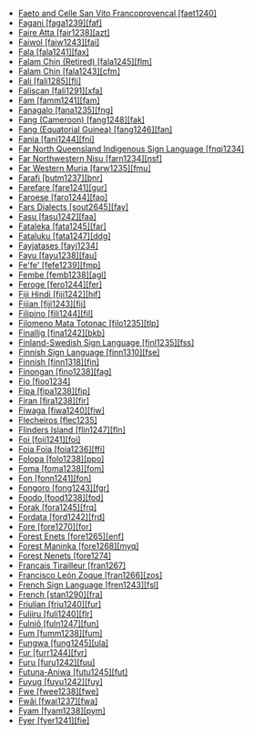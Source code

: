 - [Faeto and Celle San Vito Francoprovencal [faet1240]](tree/indo1319/clas1257/ital1284/lati1262/lati1263/impe1234/roma1334/ital1285/west2813/shif1234/nort3208/gall1280/oila1234/fran1269/faet1240/md.ini)
- [Fagani [faga1239][faf]](tree/aust1307/mala1545/cent2237/east2712/ocea1241/sout2853/mala1485/mala1540/sanc1243/faga1239/md.ini)
- [Faire Atta [fair1238][azt]](tree/aust1307/mala1545/nort3238/caga1241/iban1268/atta1244/fair1238/md.ini)
- [Faiwol [faiw1243][fai]](tree/nucl1709/cent2116/awyu1265/okok1235/okkk1242/moun1253/faiw1243/md.ini)
- [Fala [fala1241][fax]](tree/indo1319/clas1257/ital1284/lati1262/lati1263/impe1234/roma1334/ital1285/west2813/shif1234/sout3183/west2838/gali1263/fala1241/md.ini)
- [Falam Chin (Retired) [fala1245][flm]](tree/book1242/fala1245/md.ini)
- [Falam Chin [fala1243][cfm]](tree/sino1245/kuki1245/kuki1246/cent2330/cent2005/laic1236/fala1242/fala1243/md.ini)
- [Fali [fali1285][fli]](tree/afro1255/chad1250/bium1280/sout3145/bium1271/gude1247/gude1248/fali1290/fali1285/md.ini)
- [Faliscan [fali1291][xfa]](tree/indo1319/clas1257/ital1284/lati1262/fali1291/md.ini)
- [Fam [famm1241][fam]](tree/atla1278/volt1241/benu1247/bant1294/unun9931/famm1241/md.ini)
- [Fanagalo [fana1235][fng]](tree/pidg1258/zulu1250/fana1235/md.ini)
- [Fang (Cameroon) [fang1248][fak]](tree/atla1278/volt1241/benu1247/bant1294/sout3152/fang1248/md.ini)
- [Fang (Equatorial Guinea) [fang1246][fan]](tree/atla1278/volt1241/benu1247/bant1294/sout3152/narr1281/bant1295/yaun1239/fang1246/md.ini)
- [Fania [fani1244][fni]](tree/atla1278/volt1241/nort3149/buak1234/adam1257/goul1243/goul1244/zank1234/kula1285/fani1244/md.ini)
- [Far North Queensland Indigenous Sign Language [fnqi1234]](tree/sign1238/vill1244/fnqi1234/md.ini)
- [Far Northwestern Nisu [farn1234][nsf]](tree/sino1245/burm1265/lolo1265/lolo1267/nili1235/sout3212/niso1234/nisu1237/nisu1238/farn1234/md.ini)
- [Far Western Muria [farw1235][fmu]](tree/drav1251/sout3133/sout3139/gond1265/sout3234/gene1245/muri1262/farw1235/md.ini)
- [Farafi [butm1237][bnr]](tree/aust1307/mala1545/cent2237/east2712/ocea1241/nort3195/nort3205/espi1234/nucl1793/east2754/sout3220/butm1237/md.ini)
- [Farefare [fare1241][gur]](tree/atla1278/volt1241/nort3149/gura1261/cent2243/nort2777/bwam1248/otiv1239/nucl1743/gurm1247/west2461/nucl1748/nort3234/moss1237/fraf1239/fare1241/md.ini)
- [Faroese [faro1244][fao]](tree/indo1319/clas1257/germ1287/nort3152/nort3160/west2805/icel1246/faro1244/md.ini)
- [Fars Dialects [sout2645][fay]](tree/indo1319/clas1257/indo1320/iran1269/sout3157/midd1352/mode1259/sout2645/md.ini)
- [Fasu [fasu1242][faa]](tree/fasu1242/md.ini)
- [Fataleka [fata1245][far]](tree/aust1307/mala1545/cent2237/east2712/ocea1241/sout2853/mala1485/mala1540/mala1542/nort2833/nort3284/fata1245/md.ini)
- [Fataluku [fata1247][ddg]](tree/timo1261/east2519/east2520/fata1246/fata1247/md.ini)
- [Fayjatases [fayj1234]](tree/uncl1493/fayj1234/md.ini)
- [Fayu [fayu1238][fau]](tree/lake1255/tari1255/west2582/fayu1239/fayu1238/md.ini)
- [Fe'fe' [fefe1239][fmp]](tree/atla1278/volt1241/benu1247/bant1294/sout3152/wide1239/narr1282/mbam1249/bami1239/east2862/fefe1239/md.ini)
- [Fembe [femb1238][agl]](tree/east2433/femb1238/md.ini)
- [Feroge [fero1244][fer]](tree/atla1278/volt1241/nort3149/came1255/uban1244/sere1262/fero1243/fero1244/md.ini)
- [Fiji Hindi [fiji1242][hif]](tree/indo1319/clas1257/indo1320/indo1321/indo1322/subc1234/west2812/hind1270/fiji1242/md.ini)
- [Fijian [fiji1243][fij]](tree/aust1307/mala1545/cent2237/east2712/ocea1241/cent2060/east2445/east2446/fiji1243/md.ini)
- [Filipino [fili1244][fil]](tree/aust1307/mala1545/grea1284/cent2246/taga1280/taga1269/fili1244/md.ini)
- [Filomeno Mata Totonac [filo1235][tlp]](tree/toto1251/toto1252/cent1397/filo1235/md.ini)
- [Finallig [fina1242][bkb]](tree/aust1307/mala1545/nort3238/meso1254/sout3211/cent2296/nort3240/nucl1754/bont1246/bont1247/fina1242/md.ini)
- [Finland-Swedish Sign Language [finl1235][fss]](tree/sign1238/deaf1237/swed1257/finn1319/finl1235/md.ini)
- [Finnish Sign Language [finn1310][fse]](tree/sign1238/deaf1237/swed1257/finn1319/finn1310/md.ini)
- [Finnish [finn1318][fin]](tree/ural1272/finn1317/coas1319/neva1234/nort3282/nucl1717/finn1318/md.ini)
- [Finongan [fino1238][fag]](tree/nucl1709/fini1244/fini1245/erap1240/finu1234/fino1238/md.ini)
- [Fio [fioo1234]](tree/atla1278/volt1241/benu1247/bant1294/sout3152/bebo1243/east2730/uncl1497/fioo1234/md.ini)
- [Fipa [fipa1238][fip]](tree/atla1278/volt1241/benu1247/bant1294/sout3152/narr1281/east2731/corr1234/mboz1235/mwik1240/fipa1240/fipa1238/md.ini)
- [Firan [fira1238][fir]](tree/atla1278/volt1241/benu1247/benu1248/benu1249/sout3163/nucl1795/izer1242/fira1238/md.ini)
- [Fiwaga [fiwa1240][fiw]](tree/east2499/fiwa1240/md.ini)
- [Flecheiros [flec1235]](tree/unat1236/flec1235/md.ini)
- [Flinders Island [flin1247][fln]](tree/pama1250/pama1251/comp1236/wika1239/flin1248/flin1247/md.ini)
- [Foi [foii1241][foi]](tree/east2499/foii1241/md.ini)
- [Foia Foia [foia1236][ffi]](tree/book1242/foia1236/md.ini)
- [Folopa [folo1238][ppo]](tree/tebe1251/folo1238/md.ini)
- [Foma [foma1238][fom]](tree/book1242/foma1238/md.ini)
- [Fon [fonn1241][fon]](tree/atla1278/volt1241/kwav1236/gbee1241/east2711/fong1244/fonn1241/md.ini)
- [Fongoro [fong1243][fgr]](tree/cent2225/sara1341/sbbo1237/nucl1719/ferg1237/fong1243/md.ini)
- [Foodo [food1238][fod]](tree/atla1278/volt1241/kwav1236/nyoa1234/poto1254/tano1248/guan1278/nort3204/otin1234/moun1254/giky1239/giky1241/food1238/md.ini)
- [Forak [fora1245][frq]](tree/nucl1709/fini1244/fini1245/waru1269/nucl1777/fora1245/md.ini)
- [Fordata [ford1242][frd]](tree/aust1307/mala1545/cent2237/cent2245/keit1238/keif1237/ford1242/md.ini)
- [Fore [fore1270][for]](tree/nucl1709/kain1273/goro1272/nucl1760/fore1273/fore1270/md.ini)
- [Forest Enets [fore1265][enf]](tree/ural1272/samo1298/enet1251/enet1250/fore1265/md.ini)
- [Forest Maninka [fore1268][myq]](tree/book1242/fore1268/md.ini)
- [Forest Nenets [fore1274]](tree/ural1272/samo1298/enet1251/nene1251/fore1274/md.ini)
- [Francais Tirailleur [fran1267]](tree/pidg1258/fren1279/fran1267/md.ini)
- [Francisco León Zoque [fran1266][zos]](tree/mixe1284/zoqu1261/chia1261/fran1266/md.ini)
- [French Sign Language [fren1243][fsl]](tree/sign1238/deaf1237/lsfi1234/fren1243/md.ini)
- [French [stan1290][fra]](tree/indo1319/clas1257/ital1284/lati1262/lati1263/impe1234/roma1334/ital1285/west2813/shif1234/nort3208/gall1280/oila1234/cent2283/macr1273/glob1239/stan1290/md.ini)
- [Friulian [friu1240][fur]](tree/indo1319/clas1257/ital1284/lati1262/lati1263/impe1234/roma1334/ital1285/west2813/shif1234/nort3208/gall1280/friu1240/md.ini)
- [Fuliiru [fuli1240][flr]](tree/atla1278/volt1241/benu1247/bant1294/sout3152/narr1281/east2731/nort3203/grea1289/west2842/kivu1239/fore1272/fuli1241/fuli1242/fuli1240/md.ini)
- [Fulniô [fuln1247][fun]](tree/fuln1247/md.ini)
- [Fum [fumm1238][fum]](tree/book1242/fumm1238/md.ini)
- [Fungwa [fung1245][ula]](tree/atla1278/volt1241/benu1247/kain1275/cent2242/shir1273/shir1275/fung1245/md.ini)
- [Fur [furr1244][fvr]](tree/fura1235/furr1244/md.ini)
- [Furu [furu1242][fuu]](tree/cent2225/sara1341/sbbo1237/nucl1719/sara1349/sara1318/barh1234/furu1242/md.ini)
- [Futuna-Aniwa [futu1245][fut]](tree/aust1307/mala1545/cent2237/east2712/ocea1241/cent2060/east2445/poly1242/nucl1485/vanu1245/mele1252/futu1245/md.ini)
- [Fuyug [fuyu1242][fuy]](tree/goil1242/fuyu1242/md.ini)
- [Fwe [fwee1238][fwe]](tree/atla1278/volt1241/benu1247/bant1294/sout3152/narr1281/east2731/bota1239/west2834/zamb1244/fwee1238/md.ini)
- [Fwâi [fwai1237][fwa]](tree/aust1307/mala1545/cent2237/east2712/ocea1241/sout3173/newc1243/main1286/nort3325/nort3211/nmip1235/nmif1235/hyen1234/fwai1237/md.ini)
- [Fyam [fyam1238][pym]](tree/atla1278/volt1241/benu1247/benu1248/sout2800/horo1248/fyam1238/md.ini)
- [Fyer [fyer1241][fie]](tree/afro1255/chad1250/west2785/west2714/west2716/fyer1240/fyer1241/md.ini)
